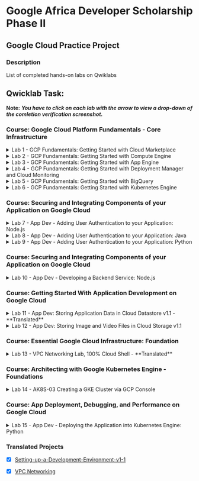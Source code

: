 # Google Africa Developer Scholarship Phase II 

## Google Cloud Practice Project 


### Description
List of completed hands-on labs on Qwiklabs 


## Qwicklab Task: 

**Note:**  ***You have to click on each lab with the arrow to view a drop-down of the comletion verification screenshot.*** 

### Course: Google Cloud Platform Fundamentals - Core Infrastructure
<details>
 Module: Getting Started with Google Cloud Platform
 <summary> Lab 1 - GCP Fundamentals: Getting Started with Cloud Marketplace</summary>
 <img src="screenshots/Getting_Started_with_Cloud.jpg">
</details>
<details>
Module: Virtual Machines in the Cloud
   <summary> Lab 2 - GCP Fundamentals: Getting Started with Compute Engine</summary>
    <img src="screenshots/Getting-Started-with-Compute-Engine.jpg">
</details>
<details>
Module: Applications in the Cloud
   <summary> Lab 3 - GCP Fundamentals: Getting Started with App Engine</summary>
    <img src="screenshots/Getting-Started-with-App.jpg">
</details>
<details>
Module: Developing, Deploying and Monitoring in the Cloud
    <summary> Lab 4 - GCP Fundamentals:  Getting Started with Deployment Manager and Cloud Monitoring</summary>
    <img src="screenshots/Getting-Started-with-Deployment-Manager-and-Cloud-Monitoring.jpg">
</details>
<details>
Module: Big Data and Machine Learning in the Cloud
    <summary> Lab 5 - GCP Fundamentals: Getting Started with BigQuery</summary>
    <img src="screenshots/Getting-Started-with-BigQuery.jpg">
</details>
<details>
Module: Containers in the Cloud
    <summary> Lab 6 - GCP Fundamentals: Getting Started with Kubernetes Engine</summary>
    <img src="screenshots/Getting-Started-with-GKE.jpg">
</details>

### Course: Securing and Integrating Components of your Application on Google Cloud

<details>
Module: Handling Authentication and Authorization
<summary> Lab 7 - App Dev - Adding User Authentication to your Application: Node.js</summary>
<img src="screenshots/Adding-User-Authentication-to-your-Application-Node.js.jpg">
</details>
<details>
Module: Handling Authentication and Authorization
<summary> Lab 8 - App Dev - Adding User Authentication to your Application: Java</summary>
<img src="screenshots/Adding-User-Authentication-to-your-Application-Java.jpg">
</details>
<details>
Module: Handling Authentication and Authorization
<summary> Lab 9 - App Dev - Adding User Authentication to your Application: Python</summary>
<img src="screenshots/Adding-User-Authentication-to-your-Application-python.jpg">
</details>

### Course: Securing and Integrating Components of your Application on Google Cloud

<details>
Module: Using Cloud Pub/Sub
<summary> Lab 10 - App Dev - Developing a Backend Service: Node.js</summary>
    <img src="screenshots/Developing-a-Backend-Service-Nodejs.jpg">
</details>

### Course: Getting Started With Application Development on Google Cloud 

<details>
Module: Best Practices for Using Cloud Datastore 
<summary> Lab 11 - App Dev: Storing Application Data in Cloud Datastore v1.1 - **Translated**</summary>
      <img src="screenshots/Storing-Application-Data-in-Cloud-Datastore-v1-1.jpg">
</details>
<details>
Module: Best Practices for Using Cloud Storage
<summary> Lab 12 - App Dev: Storing Image and Video Files in Cloud Storage v1.1</summary>
    <img src="screenshots/Storing-Image-and-Video-Files-in-Cloud-Storage-v1-1.jpg">
</details>

### Course: Essential Google Cloud Infrastructure: Foundation

<details>
Module: Virtual Networks
<summary> Lab 13 - VPC Networking Lab, 100% Cloud Shell - **Translated**</summary>
<img src="screenshots/VPC_Networking.jpg">
</details>

### Course: Architecting with Google Kubernetes Engine - Foundations

<details>
Module: Containers and Kubernetes in GCP
<summary> Lab 14 - AK8S-03 Creating a GKE Cluster via GCP Console </summary>
       <img src="screenshots/AK8S-03-Creating-a-GKE-Cluster-via-GCP-Console.jpg">
</details>

### Course: App Deployment, Debugging, and Performance on Google Cloud
<details> 
Module: Deploying Applications
<summary>Lab 15 - App Dev - Deploying the Application into Kubernetes Engine: Python</summary>
<img src="screenshots/App-Dev-Deploying-the-Application-into-Kubernetes.jpg">
</details> 

### Translated Projects 
- [x] [Setting-up-a-Development-Environment-v1-1](https://github.com/ziyaetuk/GCP-Project/blob/master/Translated%20Project/Setting-up-a-Development-Environment-v1-1.md)

- [x] [VPC Networking](https://github.com/ziyaetuk/GCP-Project/blob/master/Translated%20Project/VPCNetworking.md)


